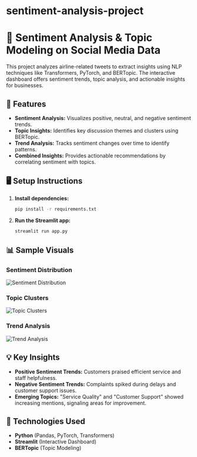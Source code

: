 # sentiment-analysis-project

# 🚀 Sentiment Analysis & Topic Modeling on Social Media Data
This project analyzes airline-related tweets to extract insights using NLP techniques like Transformers, PyTorch, and BERTopic. The interactive dashboard offers sentiment trends, topic analysis, and actionable insights for businesses.

## 🚀 Features
- **Sentiment Analysis:** Visualizes positive, neutral, and negative sentiment trends.
- **Topic Insights:** Identifies key discussion themes and clusters using BERTopic.
- **Trend Analysis:** Tracks sentiment changes over time to identify patterns.
- **Combined Insights:** Provides actionable recommendations by correlating sentiment with topics.


## 🖥️ Setup Instructions
1. **Install dependencies:**
   ```bash
   pip install -r requirements.txt
   ```
2. **Run the Streamlit app:**
   ```bash
   streamlit run app.py
   ```

## 📊 Sample Visuals
### Sentiment Distribution
![Sentiment Distribution](../mnt/data/sentiment_pie_chart.png)

### Topic Clusters
![Topic Clusters](../mnt/data/topic_clusters.png)

### Trend Analysis
![Trend Analysis](../mnt/data/trend_chart.png)

## 💡 Key Insights
- **Positive Sentiment Trends:** Customers praised efficient service and staff helpfulness.
- **Negative Sentiment Trends:** Complaints spiked during delays and customer support issues.
- **Emerging Topics:** "Service Quality" and "Customer Support" showed increasing mentions, signaling areas for improvement.

## 🤖 Technologies Used
- **Python** (Pandas, PyTorch, Transformers)
- **Streamlit** (Interactive Dashboard)
- **BERTopic** (Topic Modeling)

